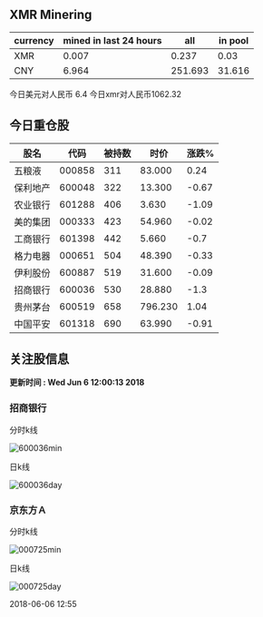 ## XMR Minering

|currency|mined in last 24 hours|all|in pool|
|---|---|---|---|
|XMR|0.007|0.237|0.03|
|CNY|6.964|251.693|31.616|

今日美元对人民币 6.4	今日xmr对人民币1062.32


## 今日重仓股 

|股名|代码|被持数|时价|涨跌%|
|---|---|---|---|---|
|五粮液|000858|311|83.000|0.24|
|保利地产|600048|322|13.300|-0.67|
|农业银行|601288|406|3.630|-1.09|
|美的集团|000333|423|54.960|-0.02|
|工商银行|601398|442|5.660|-0.7|
|格力电器|000651|504|48.390|-0.33|
|伊利股份|600887|519|31.600|-0.09|
|招商银行|600036|530|28.880|-1.3|
|贵州茅台|600519|658|796.230|1.04|
|中国平安|601318|690|63.990|-0.91|

## 关注股信息
**更新时间 : Wed Jun  6 12:00:13 2018**
### 招商银行 
分时k线

![600036min](http://image.sinajs.cn/newchart/min/n/sh600036.gif)

日k线

![600036day](http://image.sinajs.cn/newchart/daily/n/sh600036.gif)

### 京东方Ａ 
分时k线

![000725min](http://image.sinajs.cn/newchart/min/n/sz000725.gif)

日k线

![000725day](http://image.sinajs.cn/newchart/daily/n/sz000725.gif)

2018-06-06 12:55